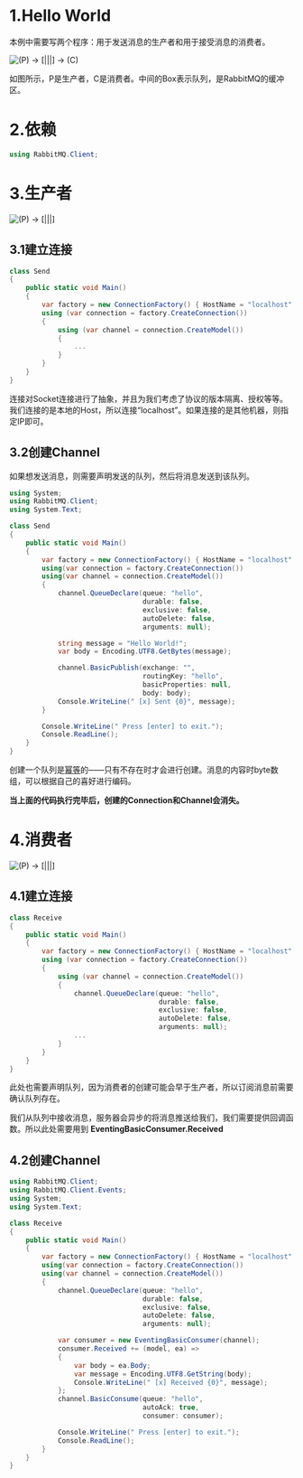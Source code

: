 # 1.Hello World

本例中需要写两个程序：用于发送消息的生产者和用于接受消息的消费者。

![(P) -> [|||] -> (C)](https://www.rabbitmq.com/img/tutorials/python-one.png)

如图所示，P是生产者，C是消费者。中间的Box表示队列，是RabbitMQ的缓冲区。



# 2.依赖

```c#
using RabbitMQ.Client;
```



# 3.生产者

![(P) -> [|||]](https://www.rabbitmq.com/img/tutorials/sending.png)

## 3.1建立连接

```c#
class Send
{
    public static void Main()
    {
        var factory = new ConnectionFactory() { HostName = "localhost" };
        using (var connection = factory.CreateConnection())
        {
            using (var channel = connection.CreateModel())
            {
                ...
            }
        }
    }
}
```

连接对Socket连接进行了抽象，并且为我们考虑了协议的版本隔离、授权等等。我们连接的是本地的Host，所以连接“localhost”。如果连接的是其他机器，则指定IP即可。



## 3.2创建Channel

如果想发送消息，则需要声明发送的队列，然后将消息发送到该队列。

```c#
using System;
using RabbitMQ.Client;
using System.Text;

class Send
{
    public static void Main()
    {
        var factory = new ConnectionFactory() { HostName = "localhost" };
        using(var connection = factory.CreateConnection())
        using(var channel = connection.CreateModel())
        {
            channel.QueueDeclare(queue: "hello",
                                 durable: false,
                                 exclusive: false,
                                 autoDelete: false,
                                 arguments: null);

            string message = "Hello World!";
            var body = Encoding.UTF8.GetBytes(message);

            channel.BasicPublish(exchange: "",
                                 routingKey: "hello",
                                 basicProperties: null,
                                 body: body);
            Console.WriteLine(" [x] Sent {0}", message);
        }

        Console.WriteLine(" Press [enter] to exit.");
        Console.ReadLine();
    }
}
```

创建一个队列是[幂等](https://www.cnblogs.com/leechenxiang/p/6626629.html)的——只有不存在时才会进行创建。消息的内容时byte数组，可以根据自己的喜好进行编码。

**当上面的代码执行完毕后，创建的Connection和Channel会消失。**



# 4.消费者

![(P) -> [|||]](https://www.rabbitmq.com/img/tutorials/sending.png)

## 4.1建立连接

```c#
class Receive
{
    public static void Main()
    {
        var factory = new ConnectionFactory() { HostName = "localhost" };
        using (var connection = factory.CreateConnection())
        {
            using (var channel = connection.CreateModel())
            {
                channel.QueueDeclare(queue: "hello",
                                     durable: false,
                                     exclusive: false,
                                     autoDelete: false,
                                     arguments: null);
                ...
            }
        }
    }
}
```

此处也需要声明队列，因为消费者的创建可能会早于生产者，所以订阅消息前需要确认队列存在。

我们从队列中接收消息，服务器会异步的将消息推送给我们，我们需要提供回调函数。所以此处需要用到 **EventingBasicConsumer.Received**

## 4.2创建Channel

```c#
using RabbitMQ.Client;
using RabbitMQ.Client.Events;
using System;
using System.Text;

class Receive
{
    public static void Main()
    {
        var factory = new ConnectionFactory() { HostName = "localhost" };
        using(var connection = factory.CreateConnection())
        using(var channel = connection.CreateModel())
        {
            channel.QueueDeclare(queue: "hello",
                                 durable: false,
                                 exclusive: false,
                                 autoDelete: false,
                                 arguments: null);

            var consumer = new EventingBasicConsumer(channel);
            consumer.Received += (model, ea) =>
            {
                var body = ea.Body;
                var message = Encoding.UTF8.GetString(body);
                Console.WriteLine(" [x] Received {0}", message);
            };
            channel.BasicConsume(queue: "hello",
                                 autoAck: true,
                                 consumer: consumer);

            Console.WriteLine(" Press [enter] to exit.");
            Console.ReadLine();
        }
    }
}
```























